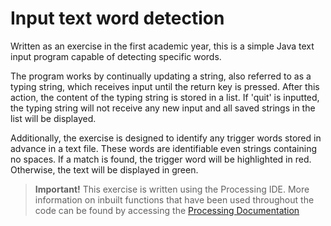# Input text word detection
Written as an exercise in the first academic year, this is a simple Java text input program capable of detecting specific words. 

The program works by continually updating a string, also referred to as a typing string, which receives input until the return key is pressed. After this action, the content of the typing string is stored in a list. If 'quit' is inputted, the typing string will not receive any new input and all saved strings in the list will be displayed. 

Additionally, the exercise is designed to identify any trigger words stored in advance in a text file. These words are identifiable even strings containing no spaces. If a match is found, the trigger word will be highlighted in red. Otherwise, the text will be displayed in green. 

> **Important!**
> This exercise is written using the Processing IDE. More information on inbuilt functions that have been used throughout the code can be found by accessing the [Processing Documentation](https://processing.org/reference/)

<!--stackedit_data:
eyJoaXN0b3J5IjpbLTgyNTI2MDEzNywtMTMzMjgzNjI0NSwtOD
I1MjYwMTM3LC0xNzg2NTQ0MzgxLDIwMDk5NTUwMDUsMTg4OTEx
MjI4N119
-->
